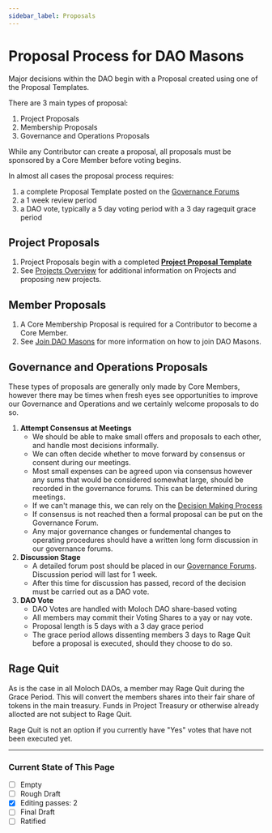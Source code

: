 ```yaml
---
sidebar_label: Proposals
---
```


# Proposal Process for DAO Masons

Major decisions within the DAO begin with a Proposal created using one of the Proposal Templates. 

There are 3 main types of proposal:

1. Project Proposals
1. Membership Proposals
1. Governance and Operations Proposals

While any Contributor can create a proposal, all proposals must be sponsored by a Core Member before voting begins. 

In almost all cases the proposal process requires: 
1. a complete Proposal Template posted on the [Governance Forums](https://commonwealth.im/dao-masons/discussions)
1. a 1 week review period
1. a DAO vote, typically a 5 day voting period with a 3 day ragequit grace period


## Project Proposals

1. Project Proposals begin with a completed **[Project Proposal Template](../Templates/project-proposal)**
1. See [Projects Overview](/Rules/projects) for additional information on Projects and proposing new projects.

## Member Proposals

1. A Core Membership Proposal is required for a Contributor to become a Core Member. 
1. See [Join DAO Masons](/Intro/join) for more information on how to join DAO Masons. 

## Governance and Operations Proposals

These types of proposals are generally only made by Core Members, however there may be times when fresh eyes see opportunities to improve our Governance and Operations and we certainly welcome proposals to do so.



1. **Attempt Consensus at Meetings**
   - We should be able to make small offers and proposals to each other, and handle most decisions informally. 
   - We can often decide whether to move forward by consensus or consent during our meetings.
   - Most small expenses can be agreed upon via consensus however any sums that would be considered somewhat large, should be recorded in the governance forums. This can be determined during meetings.
   - If we can't manage this, we can rely on the [Decision Making Process](/Rules/decision-making)
   - If consensus is not reached then a formal proposal can be put on the Governance Forum.
   - Any major governance changes or fundemental changes to operating procedures should have a written long form discussion in our governance forums.
2. **Discussion Stage**
   - A detailed forum post should be placed in our [Governance Forums](https://commonwealth.im/dao-masons/discussions). Discussion period will last for 1 week.
   - After this time for discussion has passed, record of the decision must be carried out as a DAO vote.
3. **DAO Vote**
   - DAO Votes are handled with Moloch DAO share-based voting
   - All members may commit their Voting Shares to a yay or nay vote.
   - Proposal length is 5 days with a 3 day grace period
   - The grace period allows dissenting members 3 days to Rage Quit before a proposal is executed, should they choose to do so.

## Rage Quit

As is the case in all Moloch DAOs, a member may Rage Quit during the Grace Period. This will convert the members shares into their fair share of tokens in the main treasury. Funds in Project Treasury or otherwise already allocted are not subject to Rage Quit.

Rage Quit is not an option if you currently have "Yes" votes that have not been executed yet.


---
### Current State of This Page

- [ ] Empty
- [ ] Rough Draft
- [x] Editing passes: 2
- [ ] Final Draft
- [ ] Ratified
